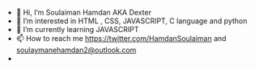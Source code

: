 - 👋 Hi, I’m Soulaiman Hamdan AKA Dexter 
- 👀 I’m interested in HTML , CSS, JAVASCRIPT, C language and python
- 🌱 I’m currently learning JAVASCRIPT 
- 📫 How to reach me https://twitter.com/HamdanSoulaiman and soulaymanehamdan2@outlook.com
- <!--- - 💞️ I’m looking to collaborate on ... (this should be in the 4th line)--->
<!---
Dexter88xD/Dexter88xD is a ✨ special ✨ repository because its `README.md` (this file) appears on your GitHub profile.
You can click the Preview link to take a look at your changes.
--->
